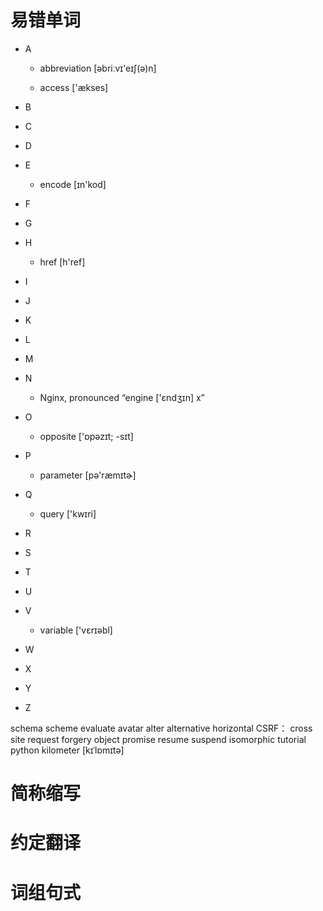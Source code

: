 # 易错单词

* A

  * abbreviation [əbriːvɪ'eɪʃ(ə)n]

  * access ['ækses]

* B

* C

* D

* E

  * encode [ɪn'kod]

* F

* G

* H

  * href [h'ref]

* I

* J

* K

* L

* M

* N

  * Nginx, pronounced “engine ['ɛndʒɪn] x”

* O

  * opposite ['ɒpəzɪt; -sɪt]

* P

  * parameter [pə'ræmɪtɚ]

* Q

  * query ['kwɪri]

* R

* S

* T

* U

* V

  * variable ['vɛrɪəbl]

* W

* X

* Y

* Z

schema
scheme
evaluate
avatar
alter
alternative
horizontal
CSRF： cross site request forgery
object
promise
resume
suspend
isomorphic
tutorial
python
kilometer [kɪˈlɒmɪtə]

# 简称缩写

# 约定翻译

# 词组句式
